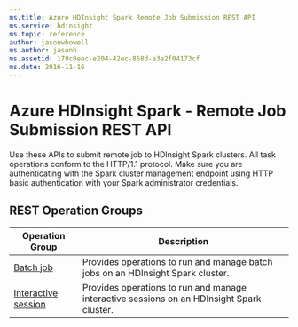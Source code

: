 ```yaml
---
ms.title: Azure HDInsight Spark Remote Job Submission REST API
ms.service: hdinsight
ms.topic: reference
author: jasonwhowell
ms.author: jasonh
ms.assetid: 179c0eec-e204-42ec-868d-e3a2f04173cf
ms.date: 2016-11-16
---
```


# Azure HDInsight Spark - Remote Job Submission REST API

Use these APIs to submit remote job to HDInsight Spark clusters. All task operations conform to the HTTP/1.1 protocol. Make sure you are authenticating with the Spark cluster management endpoint using HTTP basic authentication with your Spark administrator credentials. 

## REST Operation Groups

| Operation Group | Description |
|-----------------|-------------|
|[Batch job](hdinsight-spark-batch-job.md)| Provides operations to run and manage batch jobs on an HDInsight Spark cluster. |
|[Interactive session](hdinsight-spark-interactive-session.md) | Provides operations to run and manage interactive sessions on an HDInsight Spark cluster. |